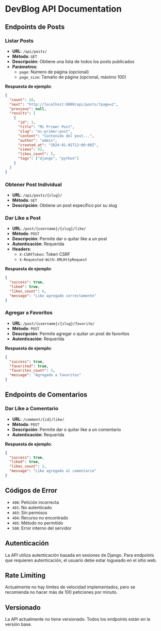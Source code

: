 # DevBlog API Documentation

## Endpoints de Posts

### Listar Posts
- **URL**: `/api/posts/`
- **Método**: `GET`
- **Descripción**: Obtiene una lista de todos los posts publicados
- **Parámetros**: 
  - `page`: Número de página (opcional)
  - `page_size`: Tamaño de página (opcional, máximo 100)

**Respuesta de ejemplo**:
```json
{
  "count": 10,
  "next": "http://localhost:8000/api/posts/?page=2",
  "previous": null,
  "results": [
    {
      "id": 1,
      "title": "Mi Primer Post",
      "slug": "mi-primer-post",
      "content": "Contenido del post...",
      "author": "admin",
      "created_at": "2024-01-01T12:00:00Z",
      "views": 42,
      "likes_count": 5,
      "tags": ["django", "python"]
    }
  ]
}
```

### Obtener Post Individual
- **URL**: `/api/posts/{slug}/`
- **Método**: `GET`
- **Descripción**: Obtiene un post específico por su slug

### Dar Like a Post
- **URL**: `/post/{username}/{slug}/like/`
- **Método**: `POST`
- **Descripción**: Permite dar o quitar like a un post
- **Autenticación**: Requerida
- **Headers**: 
  - `X-CSRFToken`: Token CSRF
  - `X-Requested-With`: `XMLHttpRequest`

**Respuesta de ejemplo**:
```json
{
  "success": true,
  "liked": true,
  "likes_count": 6,
  "message": "Like agregado correctamente"
}
```

### Agregar a Favoritos
- **URL**: `/post/{username}/{slug}/favorite/`
- **Método**: `POST`
- **Descripción**: Permite agregar o quitar un post de favoritos
- **Autenticación**: Requerida

**Respuesta de ejemplo**:
```json
{
  "success": true,
  "favorited": true,
  "favorites_count": 3,
  "message": "Agregado a favoritos"
}
```

## Endpoints de Comentarios

### Dar Like a Comentario
- **URL**: `/comment/{id}/like/`
- **Método**: `POST`
- **Descripción**: Permite dar o quitar like a un comentario
- **Autenticación**: Requerida

**Respuesta de ejemplo**:
```json
{
  "success": true,
  "liked": true,
  "likes_count": 2,
  "message": "Like agregado al comentario"
}
```

## Códigos de Error

- `400`: Petición incorrecta
- `401`: No autenticado
- `403`: Sin permisos
- `404`: Recurso no encontrado
- `405`: Método no permitido
- `500`: Error interno del servidor

## Autenticación

La API utiliza autenticación basada en sesiones de Django. Para endpoints que requieren autenticación, el usuario debe estar logueado en el sitio web.

## Rate Limiting

Actualmente no hay límites de velocidad implementados, pero se recomienda no hacer más de 100 peticiones por minuto.

## Versionado

La API actualmente no tiene versionado. Todos los endpoints están en la versión base.
